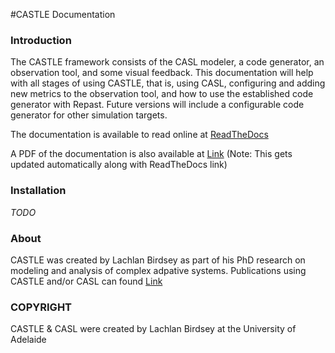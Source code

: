 #CASTLE Documentation

### Introduction
The CASTLE framework consists of the CASL modeler, a code generator, an observation tool, and some visual feedback.
This documentation will help with all stages of using CASTLE, that is, using CASL, configuring and adding new metrics to the observation tool, and how to use the established code generator with Repast. Future versions will include a configurable code generator for other simulation targets.


The documentation is available to read online at [ReadTheDocs](http://castle-documentation.readthedocs.io/en/latest/)

A PDF of the documentation is also available at [Link](http://media.readthedocs.org/pdf/castle-documentation/latest/castle-documentation.pdf) (Note: This gets updated automatically along with ReadTheDocs link)




### Installation
*TODO*


### About
CASTLE was created by Lachlan Birdsey as part of his PhD research on modeling and analysis of complex adpative systems.
Publications using CASTLE and/or CASL can found [Link]()

### COPYRIGHT
CASTLE & CASL were created by Lachlan Birdsey at the University of Adelaide
